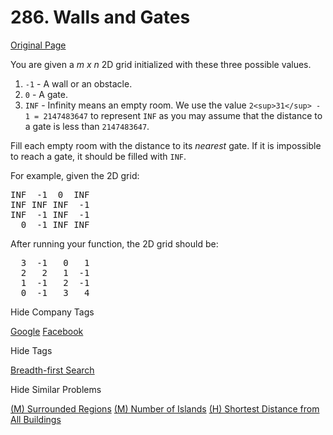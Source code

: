 # 286. Walls and Gates

[Original Page](https://leetcode.com/problems/walls-and-gates/)

You are given a _m x n_ 2D grid initialized with these three possible values.

1.  `-1` - A wall or an obstacle.
2.  `0` - A gate.
3.  `INF` - Infinity means an empty room. We use the value `2<sup>31</sup> - 1 = 2147483647` to represent `INF` as you may assume that the distance to a gate is less than `2147483647`.

Fill each empty room with the distance to its _nearest_ gate. If it is impossible to reach a gate, it should be filled with `INF`.

For example, given the 2D grid:  

<pre>INF  -1  0  INF
INF INF INF  -1
INF  -1 INF  -1
  0  -1 INF INF</pre>

After running your function, the 2D grid should be:  

<pre>  3  -1   0   1
  2   2   1  -1
  1  -1   2  -1
  0  -1   3   4</pre>

<div>

<div id="company_tags" class="btn btn-xs btn-warning">Hide Company Tags</div>

<span class="hidebutton" style="display: inline;">[Google](/company/google/) [Facebook](/company/facebook/)</span></div>

<div>

<div id="tags" class="btn btn-xs btn-warning">Hide Tags</div>

<span class="hidebutton" style="display: inline;">[Breadth-first Search](/tag/breadth-first-search/)</span></div>

<div>

<div id="similar" class="btn btn-xs btn-warning">Hide Similar Problems</div>

<span class="hidebutton" style="display: inline;">[(M) Surrounded Regions](/problems/surrounded-regions/) [(M) Number of Islands](/problems/number-of-islands/) [(H) Shortest Distance from All Buildings](/problems/shortest-distance-from-all-buildings/)</span></div>